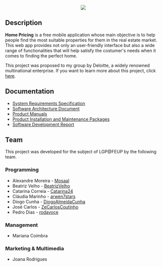 <p align="center">
  <img src="https://i.imgur.com/zEBeMiH.png" />
</p>

## Description
**Home Pricing** is a free mobile application whose main objective is to help people find the most suitable properties for them in the real estate market. This web app provides not only an user-friendly interface but also a wide range of functionalities that will help satisfy the costumer's needs when it comes to finding the perfect home.

This project was proposed to my group by Deloitte, a widely renowned multinational enterprise. If you want to learn more about this project, click [here](https://arwen7stars.github.io/pages/home-pricing.html "Home Pricing").

## Documentation
* [System Requirements Specification](https://drive.google.com/file/d/1LD_w9felRayQfRCyYDyuog0w6MDLi-0G/view?usp=sharing)
* [Software Architecture Document](https://drive.google.com/file/d/1_wuOmnNJNb2Vt4fYk72ABbSa6Z2ctZT7/view?usp=sharing)
* [Product Manuals](https://drive.google.com/file/d/1CnrdMEm5P8MGOLfFJNBQHvmjfJPguput/view?usp=sharing)
* [Product Installation and Maintenance Packages](https://drive.google.com/file/d/1N5O5u8NO4fCE7eZPdjNl-FuhZJm8X_tK/view?usp=sharing)
* [Software Development Report](https://drive.google.com/file/d/1khOXN-4REk4Rny77SXYlO2z522KfV3N7/view?usp=sharing)

## Team
This project was developed for the subject of LGP@FEUP by the following team.

### Programming
* Alexandre Moreira - [Mosaal](https://github.com/Mosaal)
* Beatriz Velho - [BeatrizVelho](https://github.com/BeatrizVelho)
* Catarina Correia - [Catarina24](https://github.com/Catarina24)
* Cláudia Marinho - [arwen7stars](https://github.com/arwen7stars)
* Diogo Cunha - [DiogoAlmeidaCunha](https://github.com/DiogoAlmeidaCunha)
* José Carlos - [ZeCarlosCoutinho](https://github.com/ZeCarlosCoutinho)
* Pedro Dias - [rodavoce](https://github.com/rodavoce)

### Management
* Mariana Coimbra

### Marketing & Multimedia
* Joana Rodrigues
